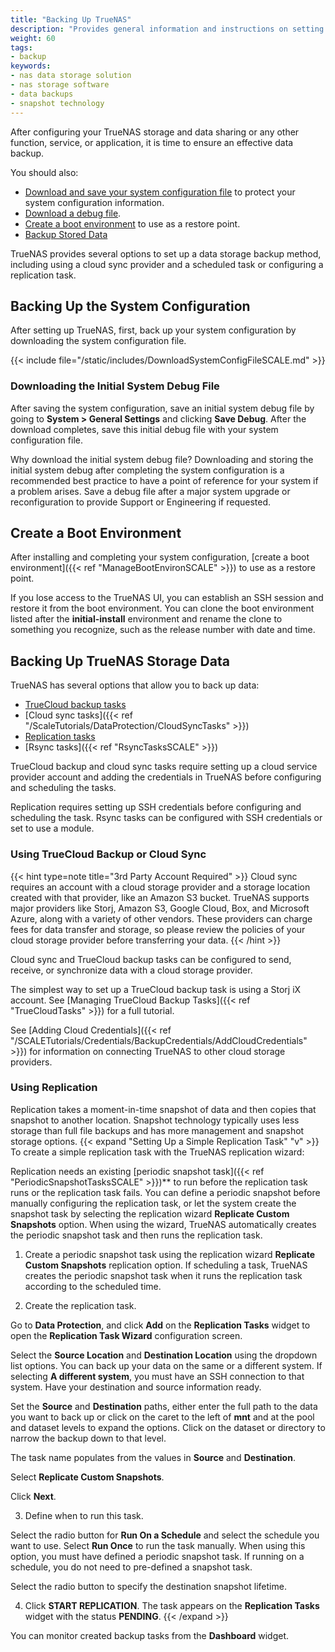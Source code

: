 ```yaml
---
title: "Backing Up TrueNAS"
description: "Provides general information and instructions on setting up data storage backups, saving the system configuration and initial system debug files, and creating a boot environment."
weight: 60
tags:
- backup
keywords:
- nas data storage solution
- nas storage software
- data backups
- snapshot technology
---
```


After configuring your TrueNAS storage and data sharing or any other function, service, or application, it is time to ensure an effective data backup.

You should also:

* [Download and save your system configuration file](#backing-up-the-system-configuration) to protect your system configuration information.
* [Download a debug file](#downloading-the-initial-system-debug-file).
* [Create a boot environment](#create-a-boot-environment) to use as a restore point.
* [Backup Stored Data](#backing-up-truenas-storage-data)

TrueNAS provides several options to set up a data storage backup method, including using a cloud sync provider and a scheduled task or configuring a replication task.

## Backing Up the System Configuration
After setting up TrueNAS, first, back up your system configuration by downloading the system configuration file.

{{< include file="/static/includes/DownloadSystemConfigFileSCALE.md" >}}

### Downloading the Initial System Debug File

After saving the system configuration, save an initial system debug file by going to **System > General Settings** and clicking **Save Debug**. After the download completes, save this initial debug file with your system configuration file.

Why download the initial system debug file?
Downloading and storing the initial system debug after completing the system configuration is a recommended best practice to have a point of reference for your system if a problem arises. Save a debug file after a major system upgrade or reconfiguration to provide Support or Engineering if requested.

## Create a Boot Environment

After installing and completing your system configuration, [create a boot environment]({{< ref "ManageBootEnvironSCALE" >}}) to use as a restore point.

If you lose access to the TrueNAS UI, you can establish an SSH session and restore it from the boot environment.
You can clone the boot environment listed after the **initial-install** environment and rename the clone to something you recognize, such as the release number with date and time.

## Backing Up TrueNAS Storage Data

TrueNAS has several options that allow you to back up data:

* [TrueCloud backup tasks](#using-truecloud-backup-or-cloud-sync)
* [Cloud sync tasks]({{< ref "/ScaleTutorials/DataProtection/CloudSyncTasks" >}})
* [Replication tasks](#using-replication)
* [Rsync tasks]({{< ref "RsyncTasksSCALE" >}})

TrueCloud backup and cloud sync tasks require setting up a cloud service provider account and adding the credentials in TrueNAS before configuring and scheduling the tasks.

Replication requires setting up SSH credentials before configuring and scheduling the task. Rsync tasks can be configured with SSH credentials or set to use a module.

### Using TrueCloud Backup or Cloud Sync

{{< hint type=note title="3rd Party Account Required" >}}
Cloud sync requires an account with a cloud storage provider and a storage location created with that provider, like an Amazon S3 bucket.
TrueNAS supports major providers like Storj, Amazon S3, Google Cloud, Box, and Microsoft Azure, along with a variety of other vendors.
These providers can charge fees for data transfer and storage, so please review the policies of your cloud storage provider before transferring your data.
{{< /hint >}}

Cloud sync and TrueCloud backup tasks can be configured to send, receive, or synchronize data with a cloud storage provider.

The simplest way to set up a TrueCloud backup task is using a Storj iX account.
See [Managing TrueCloud Backup Tasks]({{< ref "TrueCloudTasks" >}}) for a full tutorial.

See [Adding Cloud Credentials]({{< ref "/SCALETutorials/Credentials/BackupCredentials/AddCloudCredentials" >}}) for information on connecting TrueNAS to other cloud storage providers.

### Using Replication
Replication takes a moment-in-time snapshot of data and then copies that snapshot to another location.
Snapshot technology typically uses less storage than full file backups and has more management and snapshot storage options.
{{< expand "Setting Up a Simple Replication Task" "v" >}}
To create a simple replication task with the TrueNAS replication wizard:

Replication needs an existing [periodic snapshot task]({{< ref "PeriodicSnapshotTasksSCALE" >}})** to run before the replication task runs or the replication task fails.
You can define a periodic snapshot before manually configuring the replication task, or let the system create the snapshot task by selecting the replication wizard **Replicate Custom Snapshots** option. When using the wizard, TrueNAS automatically creates the periodic snapshot task and then runs the replication task.

1. Create a periodic snapshot task using the replication wizard **Replicate Custom Snapshots** replication option.
 If scheduling a task, TrueNAS creates the periodic snapshot task when it runs the replication task according to the scheduled time.

2. Create the replication task.

 Go to **Data Protection**, and click **Add** on the **Replication Tasks** widget to open the **Replication Task Wizard** configuration screen.

 Select the **Source Location** and **Destination Location** using the dropdown list options.
You can back up your data on the same or a different system.
 If selecting **A different system**, you must have an SSH connection to that system. Have your destination and source information ready.

Set the **Source** and **Destination** paths, either enter the full path to the data you want to back up or click on the caret <i class="fa fa-caret-right" aria-hidden="true"></i> to the left of **mnt** and at the pool and dataset levels to expand the options. Click on the dataset or directory to narrow the backup down to that level.

 The task name populates from the values in **Source** and **Destination**.

 Select **Replicate Custom Snapshots**.

 Click **Next**.

3. Define when to run this task.

 Select the radio button for **Run On a Schedule** and select the schedule you want to use. Select **Run Once** to run the task manually.
When using this option, you must have defined a periodic snapshot task. If running on a schedule, you do not need to pre-defined a snapshot task.

 Select the radio button to specify the destination snapshot lifetime.

4. Click **START REPLICATION**. The task appears on the **Replication Tasks** widget with the status **PENDING**.
{{< /expand >}}

You can monitor created backup tasks from the **Dashboard** widget.
